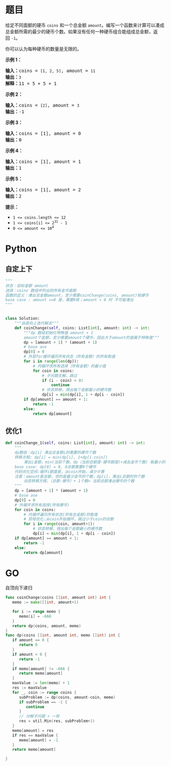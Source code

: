 # 题目
<p>给定不同面额的硬币 <code>coins</code> 和一个总金额 <code>amount</code>。编写一个函数来计算可以凑成总金额所需的最少的硬币个数。如果没有任何一种硬币组合能组成总金额，返回 <code>-1</code>。</p>
<p>你可以认为每种硬币的数量是无限的。</p>
<p><strong>示例 1：</strong></p>

<pre>
<strong>输入：</strong>coins = <code>[1, 2, 5]</code>, amount = <code>11</code>
<strong>输出：</strong><code>3</code> 
<strong>解释：</strong>11 = 5 + 5 + 1</pre>

<p><strong>示例 2：</strong></p>

<pre>
<strong>输入：</strong>coins = <code>[2]</code>, amount = <code>3</code>
<strong>输出：</strong>-1</pre>

<p><strong>示例 3：</strong></p>

<pre>
<strong>输入：</strong>coins = [1], amount = 0
<strong>输出：</strong>0
</pre>

<p><strong>示例 4：</strong></p>

<pre>
<strong>输入：</strong>coins = [1], amount = 1
<strong>输出：</strong>1
</pre>

<p><strong>示例 5：</strong></p>

<pre>
<strong>输入：</strong>coins = [1], amount = 2
<strong>输出：</strong>2
</pre>
<p><strong>提示：</strong></p>

<ul>
	<li><code>1 <= coins.length <= 12</code></li>
	<li><code>1 <= coins[i] <= 2<sup>31</sup> - 1</code></li>
	<li><code>0 <= amount <= 10<sup>4</sup></code></li>
</ul>


# Python

## 自定上下

```python
"""
状态：目标金额 amount
选择：coins 数组中列出的所有金币面额
函数的定义：凑出总金额amount，至少需要coinChange(coins, amount)枚硬币
base case : amount ==0 是，需要0枚；amount < 0 时 不可能凑出
"""


class Solution:
    """自底向上迭代解法"""
    def coinChange(self, coins: List[int], amount: int) -> int:
        """dp 数组初始化特殊值 amount + 1
        amount个金额，至少需要amount个硬币，因此大于amount的值属于特殊值"""
        dp = [amount + 1] * (amount + 1)
        # base ase
        dp[0] = 0
        # 外层for循环遍历所有状态（所有金额）的所有取值
        for i in range(len(dp)):
            # 内循环求所有选择（所有金额）的最小值
            for coin in coins:
                # 子问题无解，跳过
                if (i - coin) < 0:
                    continue
                # 状态转移，得出每个金额最小的硬币数
                dp[i] = min(dp[i], 1 + dp[i - coin])
        if dp[amount] == amount + 1:
            return -1
        else:
            return dp[amount]
```

## 优化1

```python
def coinChange_1(self, coins: List[int], amount: int) -> int:
    """
    dp数组：dp[i] 凑出总金额i的需要的硬币个数
    转移方程: dp[i] = min(dp[i], 1+dp[i-coin])
        凑出i金额，min(当前个数，dp（当前总额度-硬币额度)+减去金币个数) 取最小的
    base case: dp[0] = 0, 0总额需要0个硬币
    代码优化空间:循环i额度是，从coin开始，减少计算
    注意：amount是总额，求的是最少金币的个数，dp[i]，凑出i总额时的个数
        动态转移方程，（总额-硬币）+ 1个数= 当前总额凑出硬币的个数
    """
    dp = [amount + 1] * (amount + 1)
    # base ase
    dp[0] = 0
    # 外循环求所有选择(所有硬币)
    for coin in coins:
        # 内循环遍历所有状态(所有总金额)的取值
        # 剪枝优化:从coin开始循环，跳过小于coin的总额
        for i in range(coin, amount+1):
            # 状态转移，得出每个金额最小的硬币数
            dp[i] = min(dp[i], 1 + dp[i - coin])
    if dp[amount] == amount + 1:
        return -1
    else:
        return dp[amount]
```

# GO

自顶向下递归

```GO
func coinChange(coins []int, amount int) int {
   memo := make([]int, amount+1)

   for i := range memo {
      memo[i] = -666
   }
   return dp(coins, amount, memo)
}
func dp(coins []int, amount int, memo []int) int {
   if amount == 0 {
      return 0
   }
   if amount < 0 {
      return -1
   }
   if memo[amount] != -666 {
      return memo[amount]
   }
   maxValue := len(memo) + 1
   res := maxValue
   for _, coin := range coins {
      subProblem := dp(coins, amount-coin, memo)
      if subProblem == -1 {
         continue
      }
      // 分解子问题 + 一枚
      res = util.Min(res, subProblem+1)
   }
   memo[amount] = res
   if res == maxValue {
      memo[amount] = -1
   }
   return memo[amount]

}
```